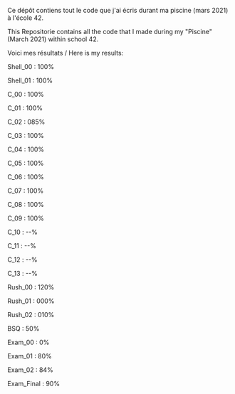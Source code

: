 Ce dépôt contiens tout le code que j'ai écris durant ma piscine (mars 2021) à l'école 42.

This Repositorie contains all the code that I made during my "Piscine" (March 2021) within school 42.

Voici mes résultats / Here is my results:

Shell_00	: 100%

Shell_01	: 100%

C_00		: 100%

C_01		: 100%

C_02		: 085%

C_03		: 100%

C_04		: 100%

C_05		: 100%

C_06		: 100%

C_07		: 100%

C_08		: 100%

C_09		: 100%

C_10		: --%

C_11		: --%

C_12		: --%

C_13		: --%

Rush_00		: 120%

Rush_01		: 000%

Rush_02		: 010%

BSQ		: 50%

Exam_00		: 0%

Exam_01		: 80%

Exam_02		: 84%

Exam_Final	: 90%
